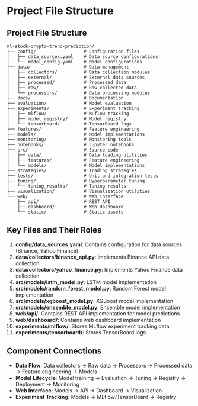 # Project File Structure

## Project File Structure
```
ml-stock-crypto-trend-prediction/
├── config/                  # Configuration files
│   ├── data_sources.yaml    # Data source configurations
│   └── model_config.yaml    # Model configurations
├── data/                    # Data management
│   ├── collectors/          # Data collection modules
│   ├── external/            # External data sources
│   ├── processed/           # Processed data
│   ├── raw/                 # Raw collected data
│   └── processors/          # Data processing modules
├── docs/                    # Documentation
├── evaluation/              # Model evaluation
├── experiments/             # Experiment tracking
│   ├── mlflow/              # MLflow tracking
│   ├── model_registry/      # Model registry
│   └── tensorboard/         # TensorBoard logs
├── features/                # Feature engineering
├── models/                  # Model implementations
├── monitoring/              # Monitoring tools
├── notebooks/               # Jupyter notebooks
├── src/                     # Source code
│   ├── data/                # Data loading utilities
│   ├── features/            # Feature engineering
│   └── models/              # Model implementations
├── strategies/              # Trading strategies
├── tests/                   # Unit and integration tests
├── tuning/                  # Hyperparameter tuning
│   └── tuning_results/      # Tuning results
├── visualization/           # Visualization utilities
└── web/                     # Web interface
    ├── api/                 # REST API
    ├── dashboard/           # Web dashboard
    └── static/              # Static assets
```

## Key Files and Their Roles
1. **config/data_sources.yaml**: Contains configuration for data sources (Binance, Yahoo Finance)
2. **data/collectors/binance_api.py**: Implements Binance API data collection
3. **data/collectors/yahoo_finance.py**: Implements Yahoo Finance data collection
4. **src/models/lstm_model.py**: LSTM model implementation
5. **src/models/random_forest_model.py**: Random Forest model implementation
6. **src/models/xgboost_model.py**: XGBoost model implementation
7. **src/models/ensemble_model.py**: Ensemble model implementation
8. **web/api/**: Contains REST API implementation for model predictions
9. **web/dashboard/**: Contains web dashboard implementation
10. **experiments/mlflow/**: Stores MLflow experiment tracking data
11. **experiments/tensorboard/**: Stores TensorBoard logs

## Component Connections
- **Data Flow**: Data collectors → Raw data → Processors → Processed data → Feature engineering → Models
- **Model Lifecycle**: Model training → Evaluation → Tuning → Registry → Deployment → Monitoring
- **Web Interface**: Models → API → Dashboard → Visualization
- **Experiment Tracking**: Models → MLflow/TensorBoard → Registry
